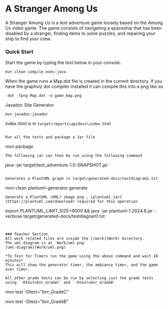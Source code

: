 # A Stranger Among Us

A Stranger Among Us is a text adventure game loosely based on the Among Us video game. The game consists of navigating a spaceship that has been disabled by a stranger, finding items to solve puzzles, and repairing your ship to find your crew.

### Quick Start

Start the game by typing the text below in your console.

```
mvn clean compile exec:java  
```
When the game runs a Map.dot file is created in the current directory.
If you have the graphviz dot compiler installed it can compile this into a png like so

```
 dot -Tpng Map.dot -o game_map.png   
```

Javadoc Site Generator
```
mvn javadoc:javadoc
```
index.html is in `target\reports\apidocs\index.html`
```

Run all the tests and package a Jar file
```
mvn package
```
The following jar can then be run using the following command 
```
java -jar target/text_adventure-1.0-SNAPSHOT.jar
```

Generates a PlantUML graph in target/generated-docs/testdiagram1.txt
```
mvn clean plantuml-generator:generate    
```
Generate a PlantUML (UML) image png , [plantuml.jar](https://plantuml.com/download) required for this operation
```
export PLANTUML_LIMIT_SIZE=9000 && java -jar plantuml-1.2024.8.jar -verbose target/generated-docs/testdiagram1.txt
```


### Teacher Section
All work related files are inside the [/work](Work) directory.  
The uml diagram is at `Work/uml.png`
[uml-diagram](Work/uml.png)

*To Test for Timers run the game using the above command and wait 10 minutes* 
This will show the generator timer, the ambiance timer, and the game over timer. 

All other grade tests can be run by selecting just the grade tests using `-Dtest=bnr_GradeC` and `-Dtest=bnr_GradeB`
```
mvn test -Dtest="bnr_GradeC"

mvn test -Dtest="bnr_GradeB"
```

